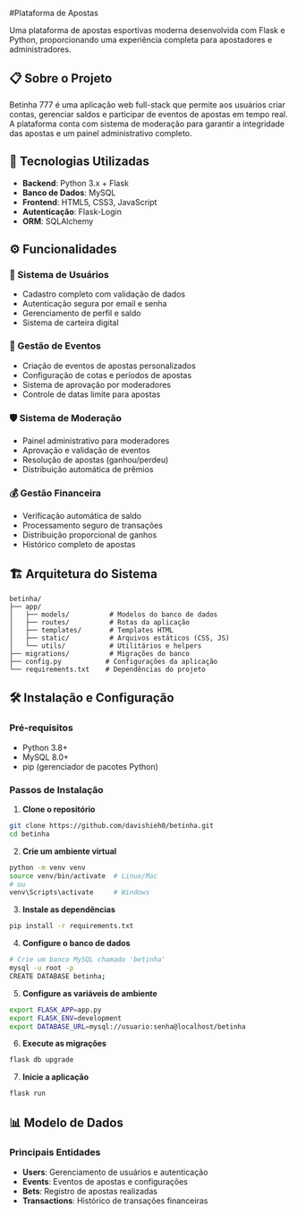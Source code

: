 #Plataforma de Apostas

Uma plataforma de apostas esportivas moderna desenvolvida com Flask e Python, proporcionando uma experiência completa para apostadores e administradores.

## 📋 Sobre o Projeto

Betinha 777 é uma aplicação web full-stack que permite aos usuários criar contas, gerenciar saldos e participar de eventos de apostas em tempo real. A plataforma conta com sistema de moderação para garantir a integridade das apostas e um painel administrativo completo.

## 🚀 Tecnologias Utilizadas

- **Backend**: Python 3.x + Flask
- **Banco de Dados**: MySQL
- **Frontend**: HTML5, CSS3, JavaScript
- **Autenticação**: Flask-Login
- **ORM**: SQLAlchemy

## ⚙️ Funcionalidades

### 👤 Sistema de Usuários
- Cadastro completo com validação de dados
- Autenticação segura por email e senha
- Gerenciamento de perfil e saldo
- Sistema de carteira digital

### 🎯 Gestão de Eventos
- Criação de eventos de apostas personalizados
- Configuração de cotas e períodos de apostas
- Sistema de aprovação por moderadores
- Controle de datas limite para apostas

### 🛡️ Sistema de Moderação
- Painel administrativo para moderadores
- Aprovação e validação de eventos
- Resolução de apostas (ganhou/perdeu)
- Distribuição automática de prêmios

### 💰 Gestão Financeira
- Verificação automática de saldo
- Processamento seguro de transações
- Distribuição proporcional de ganhos
- Histórico completo de apostas

## 🏗️ Arquitetura do Sistema

```
betinha/
├── app/
│   ├── models/          # Modelos do banco de dados
│   ├── routes/          # Rotas da aplicação
│   ├── templates/       # Templates HTML
│   ├── static/          # Arquivos estáticos (CSS, JS)
│   └── utils/           # Utilitários e helpers
├── migrations/          # Migrações do banco
├── config.py           # Configurações da aplicação
└── requirements.txt    # Dependências do projeto
```

## 🛠️ Instalação e Configuração

### Pré-requisitos
- Python 3.8+
- MySQL 8.0+
- pip (gerenciador de pacotes Python)

### Passos de Instalação

1. **Clone o repositório**
```bash
git clone https://github.com/davishieh0/betinha.git
cd betinha
```

2. **Crie um ambiente virtual**
```bash
python -m venv venv
source venv/bin/activate  # Linux/Mac
# ou
venv\Scripts\activate     # Windows
```

3. **Instale as dependências**
```bash
pip install -r requirements.txt
```

4. **Configure o banco de dados**
```bash
# Crie um banco MySQL chamado 'betinha'
mysql -u root -p
CREATE DATABASE betinha;
```

5. **Configure as variáveis de ambiente**
```bash
export FLASK_APP=app.py
export FLASK_ENV=development
export DATABASE_URL=mysql://usuario:senha@localhost/betinha
```

6. **Execute as migrações**
```bash
flask db upgrade
```

7. **Inicie a aplicação**
```bash
flask run
```

## 📊 Modelo de Dados

### Principais Entidades
- **Users**: Gerenciamento de usuários e autenticação
- **Events**: Eventos de apostas e configurações
- **Bets**: Registro de apostas realizadas
- **Transactions**: Histórico de transações financeiras
